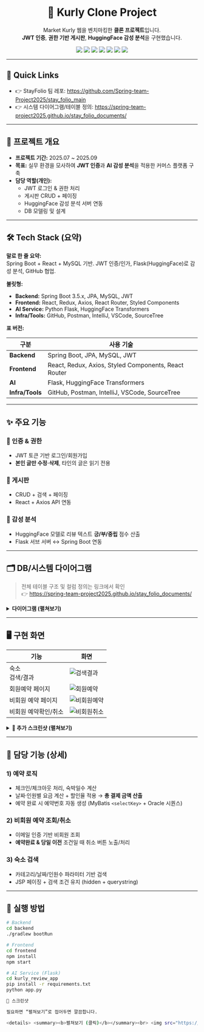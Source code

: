 <!-- 헤더: 타이틀 + 배지 (가운데 정렬) -->
<h1 align="center">🛒 Kurly Clone Project</h1>
<p align="center">
  Market Kurly 웹을 벤치마킹한 <b>클론 프로젝트</b>입니다.<br/>
  <b>JWT 인증</b>, <b>권한 기반 게시판</b>, <b>HuggingFace 감성 분석</b>을 구현했습니다.
</p>

<p align="center">
  <img src="https://img.shields.io/badge/Java-ED8B00?style=flat&logo=openjdk&logoColor=white"/>
  <img src="https://img.shields.io/badge/SpringBoot-6DB33F?style=flat&logo=springboot&logoColor=white"/>
  <img src="https://img.shields.io/badge/React-61DAFB?style=flat&logo=react&logoColor=black"/>
  <img src="https://img.shields.io/badge/MySQL-4479A1?style=flat&logo=mysql&logoColor=white"/>
  <img src="https://img.shields.io/badge/JWT-000000?style=flat&logo=jsonwebtokens&logoColor=white"/>
  <img src="https://img.shields.io/badge/HuggingFace-FFD21E?style=flat&logo=huggingface&logoColor=black"/>
  <img src="https://img.shields.io/badge/GitHub-181717?style=flat&logo=github&logoColor=white"/>
</p>

---

## 🔗 Quick Links
- 👉 StayFolio 팀 레포: https://github.com/Spring-team-Project2025/stay_folio_main  
- 👉 시스템 다이어그램/테이블 정의: https://spring-team-project2025.github.io/stay_folio_documents/

---

## 📖 프로젝트 개요
- **프로젝트 기간:** 2025.07 ~ 2025.09  
- **목표:** 실무 환경을 모사하여 <b>JWT 인증</b>과 <b>AI 감성 분석</b>을 적용한 커머스 플랫폼 구축  
- **담당 역할(개인):**
  - JWT 로그인 & 권한 처리
  - 게시판 CRUD + 페이징
  - HuggingFace 감성 분석 서버 연동
  - DB 모델링 및 설계

---

## 🛠 Tech Stack (요약)
**말로 한 줄 요약:**  
Spring Boot + React + MySQL 기반. JWT 인증/인가, Flask(HuggingFace)로 감성 분석, GitHub 협업.

**불릿형:**  
- **Backend:** Spring Boot 3.5.x, JPA, MySQL, JWT  
- **Frontend:** React, Redux, Axios, React Router, Styled Components  
- **AI Service:** Python Flask, HuggingFace Transformers  
- **Infra/Tools:** GitHub, Postman, IntelliJ, VSCode, SourceTree

**표 버전:**

| 구분        | 사용 기술 |
|-------------|-----------|
| **Backend** | Spring Boot, JPA, MySQL, JWT |
| **Frontend** | React, Redux, Axios, Styled Components, React Router |
| **AI** | Flask, HuggingFace Transformers |
| **Infra/Tools** | GitHub, Postman, IntelliJ, VSCode, SourceTree |

---

## ✨ 주요 기능
### 🔑 인증 & 권한
- JWT 토큰 기반 로그인/회원가입  
- **본인 글만 수정·삭제**, 타인의 글은 읽기 전용

### 📝 게시판
- CRUD + 검색 + 페이징  
- React + Axios API 연동

### 🤖 감성 분석
- HuggingFace 모델로 리뷰 텍스트 **긍/부/중립** 점수 산출  
- Flask 서브 서버 ↔ Spring Boot 연동

---

## 🗂 DB/시스템 다이어그램
> 전체 테이블 구조 및 컬럼 정의는 링크에서 확인  
> 👉 https://spring-team-project2025.github.io/stay_folio_documents/

<details>
  <summary><b>다이어그램 (펼쳐보기)</b></summary>
  <br/>
  <img width="1372" height="772" src="https://github.com/user-attachments/assets/90e91772-b9ea-4626-a83d-4da307c483ff" />
  <img width="1370" height="773" src="https://github.com/user-attachments/assets/d574e1a7-b840-43ee-be4f-41f8462f34ea" />
  <img width="1369" height="769" src="https://github.com/user-attachments/assets/913c1b56-9f8d-4caf-b3bf-381f1176c287" />
  <img width="1371" height="770" src="https://github.com/user-attachments/assets/1867a4d6-9691-49fc-a91c-cafd11dc76db" />
  <img width="1371" height="770" src="https://github.com/user-attachments/assets/58244710-cf7c-4434-a0f2-9ec6d7930d8b" />
  <img width="1372" height="769" src="https://github.com/user-attachments/assets/c6e272e9-9b04-4b7b-9b18-8ac75f83b36a" />
</details>

---

## 🖥️ 구현 화면
| 기능 | 화면 |
|---|---|
| 숙소<br/>검색/결과 | ![검색결과](https://github.com/user-attachments/assets/38572938-5657-4464-8519-1830db869487) |
| 회원예약 페이지 | ![회원예약](https://github.com/user-attachments/assets/d9030c84-e6d7-4b4d-9894-b2a0db84650f) |
| 비회원 예약 페이지 | ![비회원예약](https://github.com/user-attachments/assets/d13558b1-1b18-4c29-b64c-5f3957caff70) |
| 비회원 예약확인/취소 | ![비회원취소](https://github.com/user-attachments/assets/6caba93e-0f63-4ccf-ac71-a11346d7af62) |

<details>
  <summary><b>📸 추가 스크린샷 (펼쳐보기)</b></summary><br>
  <img src="https://github.com/user-attachments/assets/28448301-9c4d-4c63-9b44-32be9f8d8310" width="860"/>
  <img src="https://github.com/user-attachments/assets/2f5c23f7-949f-4069-88a9-c9a6d61a0f7d" width="860"/>
  <img src="https://github.com/user-attachments/assets/f4e338ea-51d0-4148-ba3e-8bb9a1af60f5" width="860"/>
  <img src="https://github.com/user-attachments/assets/d183096a-a18e-436c-a80c-fdc5ac8606ab" width="860"/>
  <img src="https://github.com/user-attachments/assets/899914ae-6418-45cf-9df1-d9afea0f5578" width="860"/>
  <img src="https://github.com/user-attachments/assets/1e608e75-40e1-46e8-aac1-7d52f2c84c7d" width="860"/>
  <img src="https://github.com/user-attachments/assets/500072c0-21de-4221-8246-4496337db58c" width="860"/>
  <img src="https://github.com/user-attachments/assets/cdb19e3c-eb8c-4396-8087-b5208dc1f95c" width="860"/>
  <img src="https://github.com/user-attachments/assets/0a03418e-f97e-4693-836c-5ee507646d81" width="860"/>
  <img src="https://github.com/user-attachments/assets/59455695-42ea-45bb-8d36-a003bcc28355" width="860"/>
</details>

---

## 🔑 담당 기능 (상세)
### 1) 예약 로직
- 체크인/체크아웃 처리, 숙박일수 계산  
- 날짜·인원별 요금 계산 + 할인율 적용 → **총 결제 금액 산출**  
- 예약 완료 시 예약번호 자동 생성 (MyBatis `<selectKey>` + Oracle 시퀀스)

### 2) 비회원 예약 조회/취소
- 이메일 인증 기반 비회원 조회  
- **예약완료 & 당일 이전** 조건일 때 취소 버튼 노출/처리

### 3) 숙소 검색
- 카테고리/날짜/인원수 파라미터 기반 검색  
- JSP 페이징 + 검색 조건 유지 (hidden + querystring)

---

## 🚀 실행 방법
```bash
# Backend
cd backend
./gradlew bootRun

# Frontend
cd frontend
npm install
npm start

# AI Service (Flask)
cd kurly_review_app
pip install -r requirements.txt
python app.py

📸 스크린샷

필요하면 “펼쳐보기”로 접어두면 깔끔합니다.

<details> <summary><b>펼쳐보기 (클릭)</b></summary><br> <img src="https://github.com/user-attachments/assets/28448301-9c4d-4c63-9b44-32be9f8d8310" width="860"/> <img src="https://github.com/user-attachments/assets/2f5c23f7-949f-4069-88a9-c9a6d61a0f7d" width="860"/> <img src="https://github.com/user-attachments/assets/f4e338ea-51d0-4148-ba3e-8bb9a1af60f5" width="860"/> <img src="https://github.com/user-attachments/assets/d183096a-a18e-436c-a80c-fdc5ac8606ab" width="860"/> <img src="https://github.com/user-attachments/assets/899914ae-6418-45cf-9df1-d9afea0f5578" width="860"/> <img src="https://github.com/user-attachments/assets/1e608e75-40e1-46e8-aac1-7d52f2c84c7d" width="860"/> <img src="https://github.com/user-attachments/assets/500072c0-21de-4221-8246-4496337db58c" width="860"/> <img src="https://github.com/user-attachments/assets/cdb19e3c-eb8c-4396-8087-b5208dc1f95c" width="860"/> <img src="https://github.com/user-attachments/assets/0a03418e-f97e-4693-836c-5ee507646d81" width="860"/> <img src="https://github.com/user-attachments/assets/59455695-42ea-45bb-8d36-a003bcc28355" width="860"/> <img src="https://github.com/user-attachments/assets/46d7928f-3b19-4924-8803-6630a77df737" width="860"/> <img src="https://github.com/user-attachments/assets/45e40969-e7f8-4ca4-a3ce-3ef6e923ef3f" width="860"/> <img src="https://github.com/user-attachments/assets/96b510fd-5d37-4f44-841b-ee97d8023a67" width="860"/> <img src="https://github.com/user-attachments/assets/fd58ca1b-1d0a-47d4-af32-863030a61cf9" width="860"/> <img src="https://github.com/user-attachments/assets/11e2123c-13d6-4b4a-ba91-b04582d7acdb" width="860"/> <img src="https://github.com/user-attachments/assets/a6d3dd91-f15a-440c-adea-791b95f959de" width="860"/> <img src="https://github.com/user-attachments/assets/7d44a8e2-6a28-4622-aec5-59bf57748ef6" width="860"/> <img src="https://github.com/user-attachments/assets/a07354f8-7443-4be5-9b0e-3022c7748e22" width="860"/> </details>
